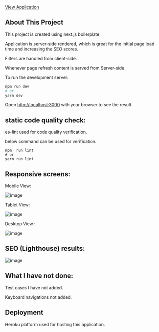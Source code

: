  [View Application](https://spacex-launch-info.herokuapp.com/) 
 

## About This Project

This project is created using next.js boilerplate.

Application is server-side rendered, which is great for the initial page load time and increasing the SEO scores.

Filters are handled from client-side.

Whenever page refresh content is served  from Server-side.

To run the development server:

```bash
npm run dev
# or
yarn dev
```
Open [http://localhost:3000](http://localhost:3000) with your browser to see the result.

## static code quality check:
es-lint used for code quality verification.

below command can be used for verification.

```
npm  run lint
# or
yarn run lint
```

## Responsive screens:

Mobile View:

![image](https://user-images.githubusercontent.com/30770466/106106533-b28e5780-616b-11eb-9f9b-e75e5245e9c6.png)

Tablet View:

![image](https://user-images.githubusercontent.com/30770466/106106544-b6ba7500-616b-11eb-95e6-5179fca97601.png)

Desktop View :

![image](https://user-images.githubusercontent.com/30770466/106106548-b7eba200-616b-11eb-887c-15506f46cd46.png)

## SEO (Lighthouse) results:

![image](https://user-images.githubusercontent.com/30770466/106106561-bae69280-616b-11eb-9b06-bc39c132f2f4.png)


## What I have not done:

Test cases I have not added.

Keyboard navigations not added.

## Deployment

Heroku platform  used for hosting this application.
